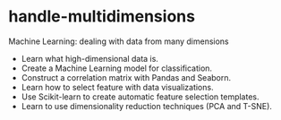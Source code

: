 # handle-multidimensions
Machine Learning: dealing with data from many dimensions

- Learn what high-dimensional data is.
- Create a Machine Learning model for classification.
- Construct a correlation matrix with Pandas and Seaborn.
- Learn how to select feature with data visualizations.
- Use Scikit-learn to create automatic feature selection templates.
- Learn to use dimensionality reduction techniques (PCA and T-SNE).
